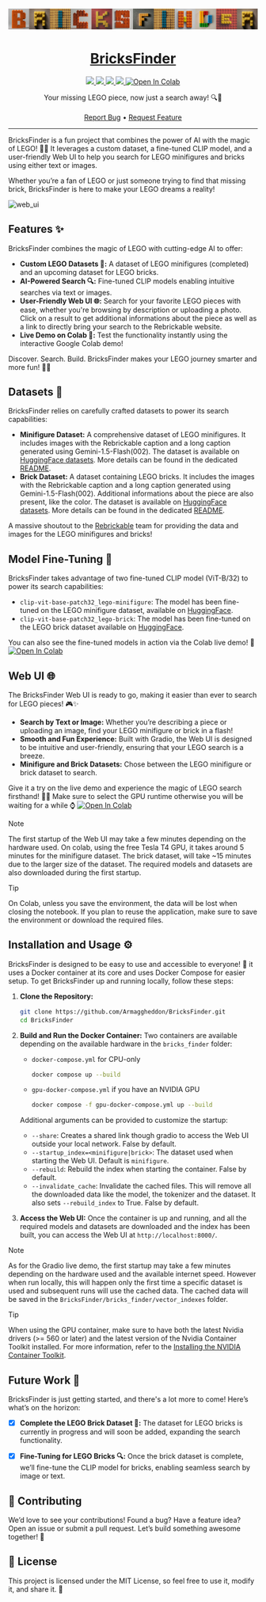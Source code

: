 <div id="top"></div>
<br/>
<br/>
<br/>


<p align="center">
  <img src="images/bricksfinder.png">
</p>
<h1 align="center">
    <a href="https://github.com/Armaggheddon/BricksFinder">BricksFinder</a>
</h1>
<p align="center">
    <a href="https://github.com/Armaggheddon/BricksFinder/commits/master">
    <img src="https://img.shields.io/github/last-commit/Armaggheddon/BricksFinder">
    </a>
    <a href="https://github.com/Armaggheddon/BricksFinder">
    <img src="https://img.shields.io/badge/Maintained-yes-green.svg">
    </a>
    <a href="https://github.com/Armaggheddon/BricksFinder/issues">
    <img src="https://img.shields.io/github/issues/Armaggheddon/BricksFinder">
    </a>
    <a href="https://github.com/Armaggheddon/BricksFinder/blob/master/LICENSE">
    <img src="https://img.shields.io/github/license/Armaggheddon/BricksFinder">
    </a>
    <a target="_blank" href="https://colab.research.google.com/github/Armaggheddon/BricksFinder/blob/main/live_demo/live_demo.ipynb">
    <img src="https://colab.research.google.com/assets/colab-badge.svg" alt="Open In Colab"/>
    </a>
</p>
<p align="center">
    Your missing LEGO piece, now just a search away! 🔍🧩
    <br/>
    <br/>
    <a href="https://github.com/Armaggheddon/BricksFinder/issues">Report Bug</a>
    •
    <a href="https://github.com/Armaggheddon/BricksFinder/issues">Request Feature</a>
</p>

---

BricksFinder is a fun project that combines the power of AI with the magic of LEGO! 🧱✨ It leverages a custom dataset, a fine-tuned CLIP model, and a user-friendly Web UI to help you search for LEGO minifigures and bricks using either text or images.

Whether you’re a fan of LEGO or just someone trying to find that missing brick, BricksFinder is here to make your LEGO dreams a reality!

![web_ui](images/webui_demo.webp)

## Features ✨
BricksFinder combines the magic of LEGO with cutting-edge AI to offer:

- **Custom LEGO Datasets 🧱:** A dataset of LEGO minifigures (completed) and an upcoming dataset for LEGO bricks.
- **AI-Powered Search 🔍:** Fine-tuned CLIP models enabling intuitive searches via text or images.
- **User-Friendly Web UI 🌐:** Search for your favorite LEGO pieces with ease, whether you're browsing by description or uploading a photo. Click on a result to get additional informations about the piece as well as a link to directly bring your search to the Rebrickable website.
- **Live Demo on Colab 🚀:** Test the functionality instantly using the interactive Google Colab demo!

Discover. Search. Build. BricksFinder makes your LEGO journey smarter and more fun! 🚀✨


## Datasets 🧱
BricksFinder relies on carefully crafted datasets to power its search capabilities:

- **Minifigure Dataset:** A comprehensive dataset of LEGO minifigures. It includes images with the Rebrickable caption and a long caption generated using Gemini-1.5-Flash(002). The dataset is available on [HuggingFace datasets](https://huggingface.co/datasets/Armaggheddon/lego_minifigure_captions). More details can be found in the dedicated [README](../datasets/lego_minifigures_captions/README.md).
- **Brick Dataset:** A dataset containing LEGO bricks. It includes the images with the Rebrickable caption and a long caption generated using Gemini-1.5-Flash(002). Additional informations about the piece are also present, like the color. The dataset is available on [HuggingFace datasets](https://huggingface.co/datasets/Armaggheddon/lego_brick_captions). More details can be found in the dedicated [README](../datasets/lego_brick_captions/README.md).


A massive shoutout to the [Rebrickable](https://rebrickable.com/) team for providing the data and images for the LEGO minifigures and bricks!


## Model Fine-Tuning 🧠
BricksFinder takes advantage of two fine-tuned CLIP model (ViT-B/32) to power its search capabilities:

- `clip-vit-base-patch32_lego-minifigure`: The model has been fine-tuned on the LEGO minifigure dataset, available on [HuggingFace](https://huggingface.co/Armaggheddon/clip-vit-base-patch32_lego-minifigure).
- `clip-vit-base-patch32_lego-brick`: The model has been fine-tuned on the LEGO brick dataset available on [HuggingFace](https://huggingface.co/Armaggheddon/clip-vit-base-patch32_lego-brick).

You can also see the fine-tuned models in action via the Colab live demo! 🚀 <a target="_blank" href="https://colab.research.google.com/github/Armaggheddon/BricksFinder/blob/main/live_demo/live_demo.ipynb">
  <img src="https://colab.research.google.com/assets/colab-badge.svg" alt="Open In Colab"/>
</a>

## Web UI 🌐
The BricksFinder Web UI is ready to go, making it easier than ever to search for LEGO pieces! 🎮✨

- **Search by Text or Image:** Whether you’re describing a piece or uploading an image, find your LEGO minifigure or brick in a flash!
- **Smooth and Fun Experience:** Built with Gradio, the Web UI is designed to be intuitive and user-friendly, ensuring that your LEGO search is a breeze.
- **Minifigure and Brick Datasets:** Chose between the LEGO minifigure or brick dataset to search. 


Give it a try on the live demo and experience the magic of LEGO search firsthand! 🧱✨ Make sure to select the GPU runtime otherwise you will be waiting for a while ⌚ <a target="_blank" href="https://colab.research.google.com/github/Armaggheddon/BricksFinder/blob/main/live_demo/live_demo.ipynb">
  <img src="https://colab.research.google.com/assets/colab-badge.svg" alt="Open In Colab"/>
</a>

> [!NOTE]
> The first startup of the Web UI may take a few minutes depending on the hardware used. On colab, using the free Tesla T4 GPU, it takes around 5 minutes for the minifigure dataset. The brick dataset, will take ~15 minutes due to the larger size of the dataset. The required models and datasets are also downloaded during the first startup.

> [!TIP]
> On Colab, unless you save the environment, the data will be lost when closing the notebook. If you plan to reuse the application, make sure to save the environment or download the required files.


## Installation and Usage ⚙️
BricksFinder is designed to be easy to use and accessible to everyone! 🚀 it uses a Docker container at its core and uses Docker Compose for easier setup. To get BricksFinder up and running locally, follow these steps:

1. **Clone the Repository:**
   ```bash
   git clone https://github.com/Armaggheddon/BricksFinder.git
   cd BricksFinder
   ```
2. **Build and Run the Docker Container:**
   Two containers are available depending on the available hardware in the `bricks_finder` folder:
    - `docker-compose.yml` for CPU-only
        ```bash
        docker compose up --build
        ```
    - `gpu-docker-compose.yml` if you have an NVIDIA GPU
        ```bash
        docker compose -f gpu-docker-compose.yml up --build
        ```
    Additional arguments can be provided to customize the startup:
    - `--share`: Creates a shared link though gradio to access the Web UI outside your local network. False by default.
    - `--startup_index=<minifigure|brick>`: The dataset used when starting the Web UI. Default is `minifigure`.
    - `--rebuild`: Rebuild the index when starting the container. False by default.
    - `--invalidate_cache`: Invalidate the cached files. This will remove all the downloaded data like the model, the tokenizer and the dataset. It also sets `--rebuild_index` to True. False by default.

3. **Access the Web UI:**
    Once the container is up and running, and all the required models and datasets are downloaded and the index has been built, you can access the Web UI at `http://localhost:8000/`.


> [!NOTE]
> As for the Gradio live demo, the first startup may take a few minutes depending on the hardware used and the available internet speed. However when run locally, this will happen only the first time a specific dataset is used and subsequent runs will use the cached data. The cached data will be saved in the `BricksFinder/bricks_finder/vector_indexes` folder.

> [!TIP]
> When using the GPU container, make sure to have both the latest Nvidia drivers (>= 560 or later) and the latest version of the Nvidia Container Toolkit installed. For more information, refer to the [Installing the NVIDIA Container Toolkit](https://docs.nvidia.com/datacenter/cloud-native/container-toolkit/latest/install-guide.html).


## Future Work 🚧
BricksFinder is just getting started, and there's a lot more to come! Here’s what’s on the horizon:

- [x] **Complete the LEGO Brick Dataset 🧱:** The dataset for LEGO bricks is currently in progress and will soon be added, expanding the search functionality.
- [x] **Fine-Tuning for LEGO Bricks 🔍:** Once the brick dataset is complete, we’ll fine-tune the CLIP model for bricks, enabling seamless search by image or text.


## 🤝 Contributing
We’d love to see your contributions! Found a bug? Have a feature idea? Open an issue or submit a pull request. Let’s build something awesome together! 💪


## 📄 License
This project is licensed under the MIT License, so feel free to use it, modify it, and share it. 🎉
